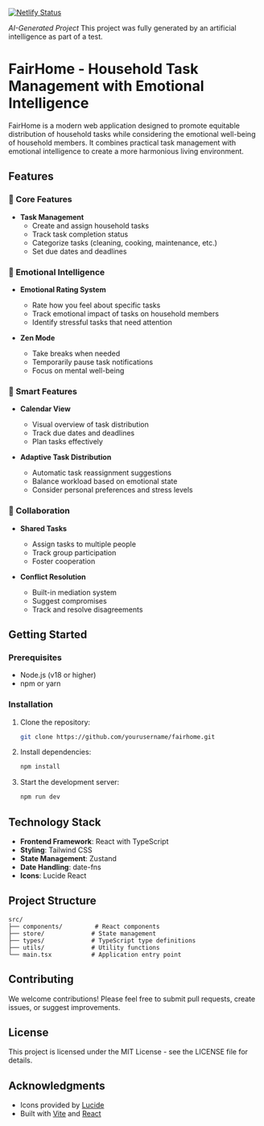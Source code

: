 [![Netlify Status](https://api.netlify.com/api/v1/badges/02b1e293-c0eb-4068-b4e1-f2d10581b8ca/deploy-status)](https://app.netlify.com/sites/fair-home/deploys)

_AI-Generated Project_ This project was fully generated by an artificial intelligence as part of a test.

# FairHome - Household Task Management with Emotional Intelligence

FairHome is a modern web application designed to promote equitable distribution of household tasks while considering the emotional well-being of household members. It combines practical task management with emotional intelligence to create a more harmonious living environment.

## Features

### 🎯 Core Features

- **Task Management**
    - Create and assign household tasks
    - Track task completion status
    - Categorize tasks (cleaning, cooking, maintenance, etc.)
    - Set due dates and deadlines

### 🧠 Emotional Intelligence

- **Emotional Rating System**

    - Rate how you feel about specific tasks
    - Track emotional impact of tasks on household members
    - Identify stressful tasks that need attention

- **Zen Mode**
    - Take breaks when needed
    - Temporarily pause task notifications
    - Focus on mental well-being

### 📅 Smart Features

- **Calendar View**

    - Visual overview of task distribution
    - Track due dates and deadlines
    - Plan tasks effectively

- **Adaptive Task Distribution**
    - Automatic task reassignment suggestions
    - Balance workload based on emotional state
    - Consider personal preferences and stress levels

### 🤝 Collaboration

- **Shared Tasks**

    - Assign tasks to multiple people
    - Track group participation
    - Foster cooperation

- **Conflict Resolution**
    - Built-in mediation system
    - Suggest compromises
    - Track and resolve disagreements

## Getting Started

### Prerequisites

- Node.js (v18 or higher)
- npm or yarn

### Installation

1. Clone the repository:

    ```bash
    git clone https://github.com/yourusername/fairhome.git
    ```

2. Install dependencies:

    ```bash
    npm install
    ```

3. Start the development server:
    ```bash
    npm run dev
    ```

## Technology Stack

- **Frontend Framework**: React with TypeScript
- **Styling**: Tailwind CSS
- **State Management**: Zustand
- **Date Handling**: date-fns
- **Icons**: Lucide React

## Project Structure

```
src/
├── components/         # React components
├── store/             # State management
├── types/             # TypeScript type definitions
├── utils/             # Utility functions
└── main.tsx           # Application entry point
```

## Contributing

We welcome contributions! Please feel free to submit pull requests, create issues, or suggest improvements.

## License

This project is licensed under the MIT License - see the LICENSE file for details.

## Acknowledgments

- Icons provided by [Lucide](https://lucide.dev/)
- Built with [Vite](https://vitejs.dev/) and [React](https://reactjs.org/)
